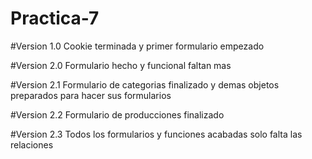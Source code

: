 # Practica-7

#Version 1.0
Cookie terminada y primer formulario empezado

#Version 2.0
Formulario hecho y funcional faltan mas

#Version 2.1
Formulario de categorias finalizado y demas objetos preparados para hacer sus formularios

#Version 2.2
Formulario de producciones finalizado

#Version 2.3
Todos los formularios y funciones acabadas solo falta las relaciones